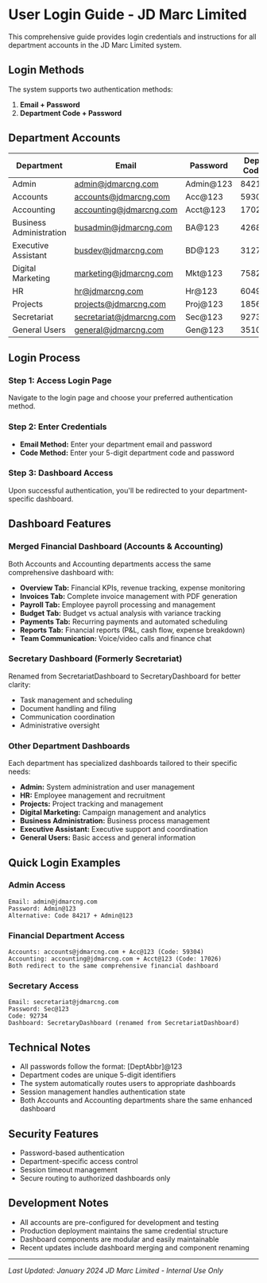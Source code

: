 # User Login Guide - JD Marc Limited

This comprehensive guide provides login credentials and instructions for all department accounts in the JD Marc Limited system.

## Login Methods

The system supports two authentication methods:
1. **Email + Password**
2. **Department Code + Password**

## Department Accounts

| Department | Email | Password | Dept Code | Dashboard |
|------------|-------|----------|-----------|-----------|
| Admin | admin@jdmarcng.com | Admin@123 | 84217 | AdminDashboard |
| Accounts | accounts@jdmarcng.com | Acc@123 | 59304 | AccountsDashboard |
| Accounting | accounting@jdmarcng.com | Acct@123 | 17026 | AccountsDashboard |
| Business Administration | busadmin@jdmarcng.com | BA@123 | 42689 | BusinessAdministrationDashboard |
| Executive Assistant | busdev@jdmarcng.com | BD@123 | 31275 | ExecutiveAssistantDashboard |
| Digital Marketing | marketing@jdmarcng.com | Mkt@123 | 75820 | DigitalMarketingDashboard |
| HR | hr@jdmarcng.com | Hr@123 | 60491 | HRDashboard |
| Projects | projects@jdmarcng.com | Proj@123 | 18562 | ProjectDashboard |
| Secretariat | secretariat@jdmarcng.com | Sec@123 | 92734 | SecretaryDashboard |
| General Users | general@jdmarcng.com | Gen@123 | 35108 | GeneralDashboard |

## Login Process

### Step 1: Access Login Page
Navigate to the login page and choose your preferred authentication method.

### Step 2: Enter Credentials
- **Email Method:** Enter your department email and password
- **Code Method:** Enter your 5-digit department code and password

### Step 3: Dashboard Access
Upon successful authentication, you'll be redirected to your department-specific dashboard.

## Dashboard Features

### Merged Financial Dashboard (Accounts & Accounting)
Both Accounts and Accounting departments access the same comprehensive dashboard with:
- **Overview Tab:** Financial KPIs, revenue tracking, expense monitoring
- **Invoices Tab:** Complete invoice management with PDF generation
- **Payroll Tab:** Employee payroll processing and management
- **Budget Tab:** Budget vs actual analysis with variance tracking
- **Payments Tab:** Recurring payments and automated scheduling
- **Reports Tab:** Financial reports (P&L, cash flow, expense breakdown)
- **Team Communication:** Voice/video calls and finance chat

### Secretary Dashboard (Formerly Secretariat)
Renamed from SecretariatDashboard to SecretaryDashboard for better clarity:
- Task management and scheduling
- Document handling and filing
- Communication coordination
- Administrative oversight

### Other Department Dashboards
Each department has specialized dashboards tailored to their specific needs:
- **Admin:** System administration and user management
- **HR:** Employee management and recruitment
- **Projects:** Project tracking and management
- **Digital Marketing:** Campaign management and analytics
- **Business Administration:** Business process management
- **Executive Assistant:** Executive support and coordination
- **General Users:** Basic access and general information

## Quick Login Examples

### Admin Access
```
Email: admin@jdmarcng.com
Password: Admin@123
Alternative: Code 84217 + Admin@123
```

### Financial Department Access
```
Accounts: accounts@jdmarcng.com + Acc@123 (Code: 59304)
Accounting: accounting@jdmarcng.com + Acct@123 (Code: 17026)
Both redirect to the same comprehensive financial dashboard
```

### Secretary Access
```
Email: secretariat@jdmarcng.com
Password: Sec@123
Code: 92734
Dashboard: SecretaryDashboard (renamed from SecretariatDashboard)
```

## Technical Notes

- All passwords follow the format: [DeptAbbr]@123
- Department codes are unique 5-digit identifiers
- The system automatically routes users to appropriate dashboards
- Session management handles authentication state
- Both Accounts and Accounting departments share the same enhanced dashboard

## Security Features

- Password-based authentication
- Department-specific access control
- Session timeout management
- Secure routing to authorized dashboards only

## Development Notes

- All accounts are pre-configured for development and testing
- Production deployment maintains the same credential structure
- Dashboard components are modular and easily maintainable
- Recent updates include dashboard merging and component renaming

---

*Last Updated: January 2024*
*JD Marc Limited - Internal Use Only*
